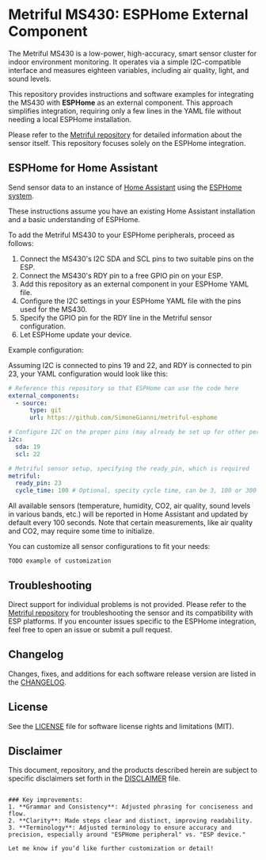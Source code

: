 # Metriful MS430: ESPHome External Component

The Metriful MS430 is a low-power, high-accuracy, smart sensor cluster for indoor environment monitoring. It operates via a simple I2C-compatible interface and measures eighteen variables, including air quality, light, and sound levels.

This repository provides instructions and software examples for integrating the MS430 with **ESPHome** as an external component. This approach simplifies integration, requiring only a few lines in the YAML file without needing a local ESPHome installation.

Please refer to the [Metriful repository](https://github.com/metriful/sensor) for detailed information about the sensor itself. This repository focuses solely on the ESPHome integration.

## ESPHome for Home Assistant

Send sensor data to an instance of [Home Assistant](https://www.home-assistant.io) using the [ESPHome system](https://esphome.io).

These instructions assume you have an existing Home Assistant installation and a basic understanding of ESPHome.

To add the Metriful MS430 to your ESPHome peripherals, proceed as follows:

1. Connect the MS430's I2C SDA and SCL pins to two suitable pins on the ESP.
2. Connect the MS430's RDY pin to a free GPIO pin on your ESP.
3. Add this repository as an external component in your ESPHome YAML file.
4. Configure the I2C settings in your ESPHome YAML file with the pins used for the MS430.
5. Specify the GPIO pin for the RDY line in the Metriful sensor configuration.
6. Let ESPHome update your device.

Example configuration:

Assuming I2C is connected to pins 19 and 22, and RDY is connected to pin 23, your YAML configuration would look like this:

```yaml
# Reference this repository so that ESPHome can use the code here
external_components:
  - source: 
      type: git
      url: https://github.com/SimoneGianni/metriful-esphome

# Configure I2C on the proper pins (may already be set up for other peripherals)
i2c:
  sda: 19
  scl: 22

# Metriful sensor setup, specifying the ready_pin, which is required
metriful:
  ready_pin: 23
  cycle_time: 100 # Optional, specity cycle time, can be 3, 100 or 300
```

All available sensors (temperature, humidity, CO2, air quality, sound levels in various bands, etc.) will be reported in Home Assistant and updated by default every 100 seconds. Note that certain measurements, like air quality and CO2, may require some time to initialize.

You can customize all sensor configurations to fit your needs:

```
TODO example of customization
```

## Troubleshooting

Direct support for individual problems is not provided. Please refer to the [Metriful repository](https://github.com/metriful/sensor) for troubleshooting the sensor and its compatibility with ESP platforms. If you encounter issues specific to the ESPHome integration, feel free to open an issue or submit a pull request.

## Changelog

Changes, fixes, and additions for each software release version are listed in the [CHANGELOG](CHANGELOG.md).

## License

See the [LICENSE](LICENSE.txt) file for software license rights and limitations (MIT).

## Disclaimer

This document, repository, and the products described herein are subject to specific disclaimers set forth in the [DISCLAIMER](DISCLAIMER.txt) file.
```

### Key improvements:
1. **Grammar and Consistency**: Adjusted phrasing for conciseness and flow.
2. **Clarity**: Made steps clear and distinct, improving readability.
3. **Terminology**: Adjusted terminology to ensure accuracy and precision, especially around "ESPHome peripheral" vs. "ESP device."

Let me know if you’d like further customization or detail!